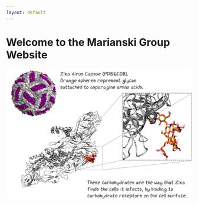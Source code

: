 ```yaml
---
layout: default
---
```


# Welcome to the Marianski Group Website

<img src="/assets/img/Zika.png" alt=drawing width=1000px>
